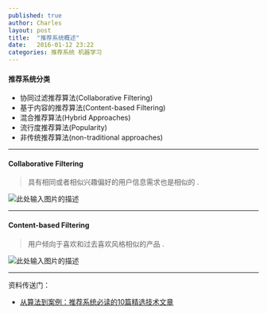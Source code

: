 ```yaml
---
published: true
author: Charles
layout: post
title:  "推荐系统概述"
date:   2016-01-12 23:22
categories: 推荐系统 机器学习
---
```


#### 推荐系统分类

- 协同过滤推荐算法(Collaborative Filtering)
- 基于内容的推荐算法(Content-based Filtering)
- 混合推荐算法(Hybrid Approaches)
- 流行度推荐算法(Popularity)
- 非传统推荐算法(non-traditional approaches)


----------


#### Collaborative Filtering
> 具有相同或者相似兴趣偏好的用户信息需求也是相似的 .

![此处输入图片的描述][1]


----------


#### Content-based Filtering
> 用户倾向于喜欢和过去喜欢风格相似的产品 .


![此处输入图片的描述][2]

----------

资料传送门：

- [从算法到案例：推荐系统必读的10篇精选技术文章](http://www.infoq.com/cn/news/2015/12/Algorithm-case-10)

  [1]: http://7xjbdi.com1.z0.glb.clouddn.com/cfproscons.png
  [2]: http://7xjbdi.com1.z0.glb.clouddn.com/cbproscons1.png